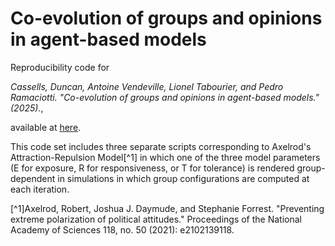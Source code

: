# Co-evolution of groups and opinions in agent-based models

Reproducibility code for 

*Cassells, Duncan, Antoine Vendeville, Lionel Tabourier, and Pedro Ramaciotti. "Co-evolution of groups and opinions in agent-based models." (2025).*,

available at [here](https://hal.science/hal-05146797/document).


This code set includes three separate scripts corresponding to Axelrod's Attraction-Repulsion Model[^1] in which one of the three model parameters (E for exposure, R for responsiveness, or T for tolerance) is rendered group-dependent in simulations in which group configurations are computed at each iteration.

[^1]Axelrod, Robert, Joshua J. Daymude, and Stephanie Forrest. "Preventing extreme polarization of political attitudes." Proceedings of the National Academy of Sciences 118, no. 50 (2021): e2102139118.